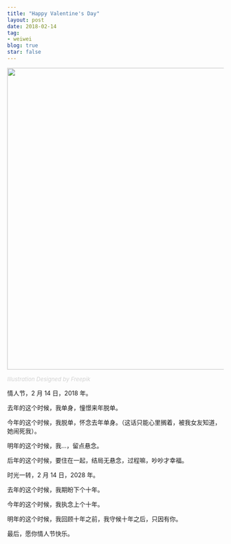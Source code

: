 ```yaml
---
title: "Happy Valentine's Day"
layout: post
date: 2018-02-14
tag:
- weiwei
blog: true
star: false
---
```


<img src="{{ site.url }}/assets/images/214.jpg" style="width: 700px; display:block; margin: 0 auto;" />

<a class="link-to-author"
   style="
          font-style: italic;
          text-decoration: none;
          color: lightgray;
          font-size: 13px;
         "
href="http://www.freepik.com">Illustration Designed by Freepik</a>

情人节，2 月 14 日，2018 年。

去年的这个时候，我单身，憧憬来年脱单。

今年的这个时候，我脱单，怀念去年单身。（这话只能心里搁着，被我女友知道，她闹死我）。

明年的这个时候，我…，留点悬念。

后年的这个时候，要住在一起，结局无悬念，过程嘛，吵吵才幸福。

时光一转，2 月 14 日，2028 年。

去年的这个时候，我期盼下个十年。

今年的这个时候，我执念上个十年。

明年的这个时候，我回顾十年之前，我守候十年之后，只因有你。

最后，愿你情人节快乐。
